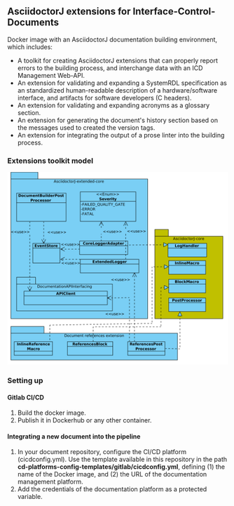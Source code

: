 ## AsciidoctorJ extensions for Interface-Control-Documents

Docker image with an AsciidoctorJ documentation building environment, which includes:

- A toolkit for creating AsciidoctorJ extensions that can properly report errors to the building process, and interchange data with an ICD Management Web-API.
- An extension for validating and expanding a SystemRDL specification as an standardized human-readable description of a hardware/software interface, and artifacts for software developers (C headers).
- An extension for validating and expanding acronyms as a glossary section.
- An extension for generating the document's history section based on the messages used to created the version tags.
- An extension for integrating the output of a prose linter into the building process.

### Extensions toolkit model

![](img/model.png)

### Setting up

#### Gitlab CI/CD

1. Build the docker image.
2. Publish it in Dockerhub or any other container.

#### Integrating a new document into the pipeline

1. In your document repository, configure the CI/CD platform (cicdconfig.yml). Use the template available in this repository in the path  __cd-platforms-config-templates/gitlab/cicdconfig.yml__, defining (1) the name of the Docker image, and (2) the URL of the documentation management platform.
2. Add the credentials of the documentation platform as a protected variable.